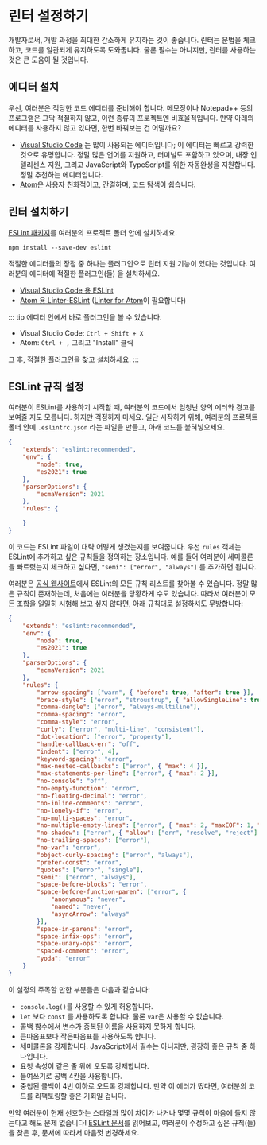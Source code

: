 # 린터 설정하기

개발자로써, 개발 과정을 최대한 간소하게 유지하는 것이 좋습니다. 린터는 문법을 체크하고, 코드를 일관되게 유지하도록 도와줍니다. 물론 필수는 아니지만, 린터를 사용하는 것은 큰 도움이 될 것입니다.

## 에디터 설치

우선, 여러분은 적당한 코드 에디터를 준비해야 합니다. 메모장이나 Notepad++ 등의 프로그램은 그닥 적절하지 않고, 이런 종류의 프로젝트엔 비효율적입니다. 만약 아래의 에디터를 사용하지 않고 있다면, 한번 바꿔보는 건 어떨까요?

* [Visual Studio Code](https://code.visualstudio.com/) 는 많이 사용되는 에디터입니다; 이 에디터는 빠르고 강력한 것으로 유명합니다. 정말 많은 언어를 지원하고, 터미널도 포함하고 있으며, 내장 인텔리센스 지원, 그리고 JavaScript와 TypeScript를 위한 자동완성을 지원합니다. 정말 추천하는 에디터입니다.
* [Atom](https://atom.io/)은 사용자 친화적이고, 간결하며, 코드 탐색이 쉽습니다.

## 린터 설치하기

[ESLint 패키지](https://www.npmjs.com/package/eslint)를 여러분의 프로젝트 폴더 안에 설치하세요.

```bash:no-line-numbers
npm install --save-dev eslint
```

적절한 에디터들의 장점 중 하나는 플러그인으로 린터 지원 기능이 있다는 것입니다. 여러분의 에디터에 적절한 플러그인(들) 을 설치하세요.

* [Visual Studio Code 용 ESLint](https://marketplace.visualstudio.com/items?itemName=dbaeumer.vscode-eslint)
* [Atom 용 Linter-ESLint](https://atom.io/packages/linter-eslint) ([Linter for Atom](https://atom.io/packages/linter)이 필요합니다)

::: tip
에디터 안에서 바로 플러그인을 볼 수 있습니다.

- Visual Studio Code: `Ctrl + Shift + X`
- Atom: `Ctrl + ,` 그리고 "Install" 클릭

그 후, 적절한 플러그인을 찾고 설치하세요.
:::

## ESLint 규칙 설정

여러분이 ESLint를 사용하기 시작할 때, 여러분의 코드에서 엄청난 양의 에러와 경고를 보여줄 지도 모릅니다. 하지만 걱정하지 마세요. 일단 시작하기 위해, 여러분의 프로젝트 폴더 안에 `.eslintrc.json` 라는 파일을 만들고, 아래 코드를 붙혀넣으세요.

```json
{
	"extends": "eslint:recommended",
	"env": {
		"node": true,
		"es2021": true
	},
	"parserOptions": {
		"ecmaVersion": 2021
	},
	"rules": {

	}
}
```

이 코드는 ESLint 파일이 대략 어떻게 생겼는지를 보여줍니다. 우선 `rules` 객체는 ESLint에 추가하고 싶은 규칙들을 정의하는 장소입니다. 예를 들어 여러분이 세미콜론을 빠트렸는지 체크하고 싶다면, `"semi": ["error", "always"]` 를 추가하면 됩니다.

여러분은 [공식 웹사이트](https://eslint.org/docs/rules)에서 ESLint의 모든 규칙 리스트를 찾아볼 수 있습니다. 정말 많은 규칙이 존재하는데, 처음에는 여러분을 당황하게 수도 있습니다. 따라서 여러분이 모든 조합을 일일히 시험해 보고 싶지 않다면, 아래 규칙대로 설정하셔도 무방합니다:

```json {11-47}
{
	"extends": "eslint:recommended",
	"env": {
		"node": true,
		"es2021": true
	},
	"parserOptions": {
		"ecmaVersion": 2021
	},
	"rules": {
		"arrow-spacing": ["warn", { "before": true, "after": true }],
		"brace-style": ["error", "stroustrup", { "allowSingleLine": true }],
		"comma-dangle": ["error", "always-multiline"],
		"comma-spacing": "error",
		"comma-style": "error",
		"curly": ["error", "multi-line", "consistent"],
		"dot-location": ["error", "property"],
		"handle-callback-err": "off",
		"indent": ["error", 4],
		"keyword-spacing": "error",
		"max-nested-callbacks": ["error", { "max": 4 }],
		"max-statements-per-line": ["error", { "max": 2 }],
		"no-console": "off",
		"no-empty-function": "error",
		"no-floating-decimal": "error",
		"no-inline-comments": "error",
		"no-lonely-if": "error",
		"no-multi-spaces": "error",
		"no-multiple-empty-lines": ["error", { "max": 2, "maxEOF": 1, "maxBOF": 0 }],
		"no-shadow": ["error", { "allow": ["err", "resolve", "reject"] }],
		"no-trailing-spaces": ["error"],
		"no-var": "error",
		"object-curly-spacing": ["error", "always"],
		"prefer-const": "error",
		"quotes": ["error", "single"],
		"semi": ["error", "always"],
		"space-before-blocks": "error",
		"space-before-function-paren": ["error", {
			"anonymous": "never",
			"named": "never",
			"asyncArrow": "always"
		}],
		"space-in-parens": "error",
		"space-infix-ops": "error",
		"space-unary-ops": "error",
		"spaced-comment": "error",
		"yoda": "error"
	}
}
```

이 설정의 주목할 만한 부분들은 다음과 같습니다:

* `console.log()`를 사용할 수 있게 허용합니다.
* `let` 보다 `const` 를 사용하도록 합니다. 물론 `var`은 사용할 수 없습니다.
* 콜백 함수에서 변수가 중복된 이름을 사용하지 못하게 합니다.
* 큰따옴표보다 작은따옴표를 사용하도록 합니다.
* 세미콜론을 강제합니다. JavaScript에서 필수는 아니지만, 굉장히 좋은 규칙 중 하나입니다.
* 요청 속성이 같은 줄 위에 오도록 강제합니다.
* 들여쓰기로 공백 4칸을 사용합니다.
* 중첩된 콜백이 4번 이하로 오도록 강제합니다. 만약 이 에러가 떴다면, 여러분의 코드를 리팩토링할 좋은 기회일 겁니다.

만약 여러분이 현재 선호하는 스타일과 많이 차이가 나거나 몇몇 규칙이 마음에 들지 않는다고 해도 문제 없습니다! [ESLint 문서](https://eslint.org/docs/rules/)를 읽어보고, 여러분이 수정하고 싶은 규칙(들)을 찾은 후, 문서에 따라서 마음껏 변경하세요.
